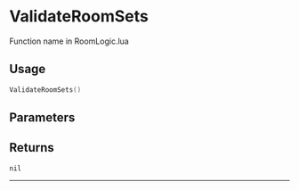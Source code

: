 # ValidateRoomSets
Function name in RoomLogic.lua
## Usage
```lua
ValidateRoomSets()
```
## Parameters

## Returns
`nil`

---